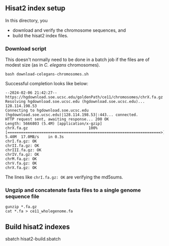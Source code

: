 ## Hisat2 index setup

In this directory, you 
* download and verify the chromosome sequences, and
* build the hisat2 index files. 

### Download script 

This doesn't normally need to be done in a batch job if the files are of modest size (as in *C. elegans* chromosomes).

```
bash download-celegans-chromosomes.sh
```

Successful completion looks like below:

```
--2024-02-06 21:42:27--  https://hgdownload.soe.ucsc.edu/goldenPath/ce11/chromosomes/chrX.fa.gz
Resolving hgdownload.soe.ucsc.edu (hgdownload.soe.ucsc.edu)... 128.114.198.53
Connecting to hgdownload.soe.ucsc.edu (hgdownload.soe.ucsc.edu)|128.114.198.53|:443... connected.
HTTP request sent, awaiting response... 200 OK
Length: 5666803 (5.4M) [application/x-gzip]
chrX.fa.gz                           100%[====================================================================>]   5.40M  17.0MB/s    in 0.3s    
chrI.fa.gz: OK
chrII.fa.gz: OK
chrIII.fa.gz: OK
chrIV.fa.gz: OK
chrM.fa.gz: OK
chrV.fa.gz: OK
chrX.fa.gz: OK
```

The lines like `chrI.fa.gz: OK` are verifying the md5sums.

### Ungzip and concatenate fasta files to a single genome sequence file

```
gunzip *.fa.gz
cat *.fa > ce11_wholegenome.fa
```

## Build hisat2 indexes

sbatch hisat2-build.sbatch
